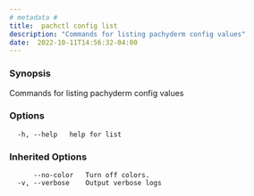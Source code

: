 ```yaml
---
# metadata # 
title:  pachctl config list
description: "Commands for listing pachyderm config values"
date:  2022-10-11T14:56:32-04:00
---
```


### Synopsis

Commands for listing pachyderm config values

### Options

```
  -h, --help   help for list
```

### Inherited Options

```
      --no-color   Turn off colors.
  -v, --verbose    Output verbose logs
```

